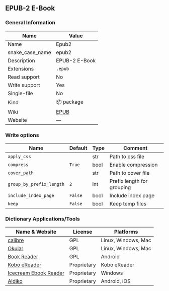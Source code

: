 
## EPUB-2 E-Book ##

### General Information ###
Name | Value
---- | -------
Name | Epub2
snake_case_name | epub2
Description | EPUB-2 E-Book
Extensions | `.epub`
Read support | No
Write support | Yes
Single-file | No
Kind | 📦 package
Wiki | [EPUB](https://en.wikipedia.org/wiki/EPUB)
Website | ―



### Write options ###
Name | Default | Type | Comment
---- | ------- | ---- | -------
`apply_css` |  | str | Path to css file
`compress` | `True` | bool | Enable compression
`cover_path` |  | str | Path to cover file
`group_by_prefix_length` | `2` | int | Prefix length for grouping
`include_index_page` | `False` | bool | Include index page
`keep` | `False` | bool | Keep temp files



### Dictionary Applications/Tools ###
Name & Website | License | Platforms
-------------- | ------- | ---------
[calibre](https://calibre-ebook.com/) | GPL | Linux, Windows, Mac
[Okular](https://okular.kde.org/) | GPL | Linux, Windows, Mac
[Book Reader](https://f-droid.org/en/packages/com.github.axet.bookreader/) | GPL | Android
[Kobo eReader](https://www.kobo.com) | Proprietary | Kobo eReader
[Icecream Ebook Reader](https://icecreamapps.com/Ebook-Reader/) | Proprietary | Windows
[Aldiko](https://www.demarque.com/aldiko) | Proprietary | Android, iOS
